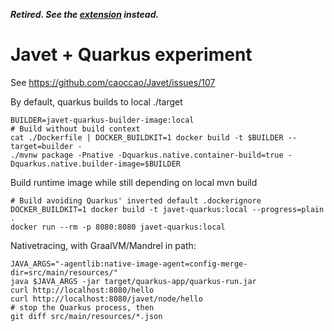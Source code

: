 
_**Retired. See the [extension](https://github.com/Yolean/quarkus-javet) instead.**_

# Javet + Quarkus experiment

See https://github.com/caoccao/Javet/issues/107


By default, quarkus builds to local ./target

```
BUILDER=javet-quarkus-builder-image:local
# Build without build context
cat ./Dockerfile | DOCKER_BUILDKIT=1 docker build -t $BUILDER --target=builder -
./mvnw package -Pnative -Dquarkus.native.container-build=true -Dquarkus.native.builder-image=$BUILDER
```

Build runtime image while still depending on local mvn build
```
# Build avoiding Quarkus' inverted default .dockerignore
DOCKER_BUILDKIT=1 docker build -t javet-quarkus:local --progress=plain .
docker run --rm -p 8080:8080 javet-quarkus:local
```

Nativetracing, with GraalVM/Mandrel in path:
```
JAVA_ARGS="-agentlib:native-image-agent=config-merge-dir=src/main/resources/"
java $JAVA_ARGS -jar target/quarkus-app/quarkus-run.jar
curl http://localhost:8080/hello
curl http://localhost:8080/javet/node/hello
# stop the Quarkus process, then
git diff src/main/resources/*.json
```
